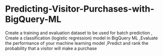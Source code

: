 # Predicting-Visitor-Purchases-with-BigQuery-ML
Create a training and evaluation dataset to be used for batch prediction , Create a classification (logistic regression) model in BigQuery ML ,Evaluate the performance of your machine learning model ,Predict and rank the probability that a visitor will make a purchase
